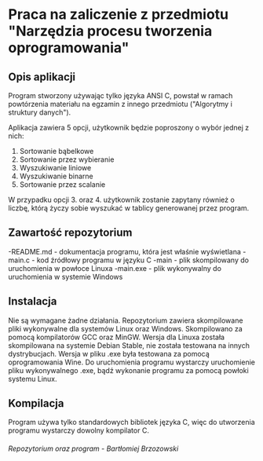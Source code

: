 # Praca na zaliczenie z przedmiotu "Narzędzia procesu tworzenia oprogramowania"

## Opis aplikacji
Program stworzony używając tylko języka ANSI C, powstał w ramach powtórzenia materiału na egzamin z innego przedmiotu ("Algorytmy i struktury danych").

Aplikacja zawiera 5 opcji, użytkownik będzie poproszony o wybór jednej z nich:
1. Sortowanie bąbelkowe
2. Sortowanie przez wybieranie
3. Wyszukiwanie liniowe
4. Wyszukiwanie binarne
5. Sortowanie przez scalanie

W przypadku opcji 3. oraz 4. użytkownik zostanie zapytany również o liczbę, którą życzy sobie wyszukać w tablicy generowanej przez program.

## Zawartość repozytorium
-README.md - dokumentacja programu, która jest właśnie wyświetlana
-main.c - kod źródłowy programu w języku C
-main - plik skompilowany do uruchomienia w powłoce Linuxa
-main.exe - plik wykonywalny do uruchomienia w systemie Windows

## Instalacja
Nie są wymagane żadne działania. Repozytorium zawiera skompilowane pliki wykonywalne dla systemów Linux oraz Windows. Skompilowano za pomocą kompilatorów GCC oraz MinGW. Wersja dla Linuxa została skompilowana na systemie Debian Stable, nie została testowana na innych dystrybucjach. Wersja w pliku .exe była testowana za pomocą oprogramowania Wine. Do uruchomienia programu wystarczy uruchomienie pliku wykonywalnego .exe, bądź wykonanie programu za pomocą powłoki systemu Linux.

## Kompilacja
Program używa tylko standardowych bibliotek języka C, więc do utworzenia programu wystarczy dowolny kompilator C.

###### Repozytorium oraz program - Bartłomiej Brzozowski

